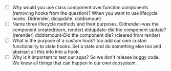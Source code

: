 - [ ] Why would you use class component over function components (removing hooks from the question)?
        When you want to use lifecycle hooks. Didrender, didupdate, diddismount
- [ ] Name three lifecycle methods and their purposes.
    Didrender-was the component created(born, render)
    didupdate-did the component update? (rerender)
    diddismount-Did the component die? (cleared from render)
- [ ] What is the purpose of a custom hook?
    too add our own custon functionality to state hooks. Set a state and do something else too and abstract all this info into a hook.
- [ ] Why is it important to test our apps?
    So we don't release buggy code. We know all things that can happen in our own ecosystem.